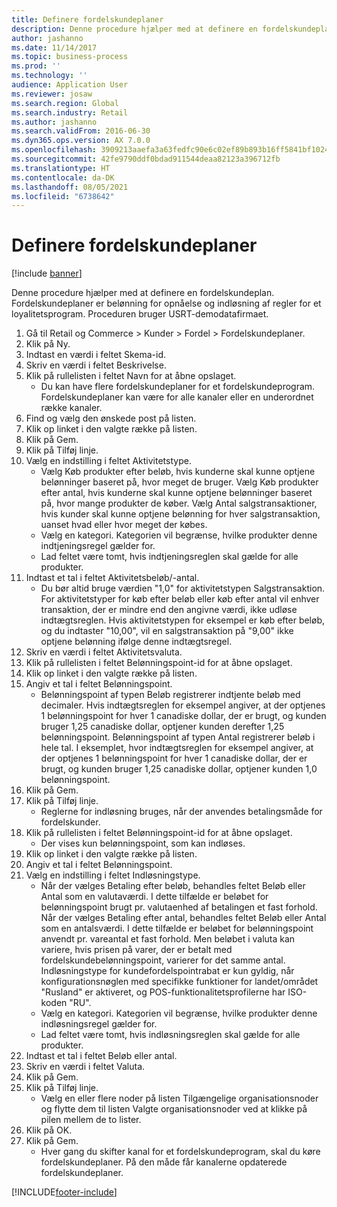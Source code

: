 ```yaml
---
title: Definere fordelskundeplaner
description: Denne procedure hjælper med at definere en fordelskundeplan.
author: jashanno
ms.date: 11/14/2017
ms.topic: business-process
ms.prod: ''
ms.technology: ''
audience: Application User
ms.reviewer: josaw
ms.search.region: Global
ms.search.industry: Retail
ms.author: jashanno
ms.search.validFrom: 2016-06-30
ms.dyn365.ops.version: AX 7.0.0
ms.openlocfilehash: 3909213aaefa3a63fedfc90e6c02ef89b893b16ff5841bf10249867d406c894c
ms.sourcegitcommit: 42fe9790ddf0bdad911544deaa82123a396712fb
ms.translationtype: HT
ms.contentlocale: da-DK
ms.lasthandoff: 08/05/2021
ms.locfileid: "6738642"
---
```

# <a name="define-loyalty-schemes"></a>Definere fordelskundeplaner

[!include [banner](../includes/banner.md)]

Denne procedure hjælper med at definere en fordelskundeplan. Fordelskundeplaner er belønning for opnåelse og indløsning af regler for et loyalitetsprogram. Proceduren bruger USRT-demodatafirmaet.

1. Gå til Retail og Commerce > Kunder > Fordel > Fordelskundeplaner.
2. Klik på Ny.
3. Indtast en værdi i feltet Skema-id.
4. Skriv en værdi i feltet Beskrivelse.
5. Klik på rullelisten i feltet Navn for at åbne opslaget.
    * Du kan have flere fordelskundeplaner for et fordelskundeprogram. Fordelskundeplaner kan være for alle kanaler eller en underordnet række kanaler.  
6. Find og vælg den ønskede post på listen.
7. Klik op linket i den valgte række på listen.
8. Klik på Gem.
9. Klik på Tilføj linje.
10. Vælg en indstilling i feltet Aktivitetstype.
    * Vælg Køb produkter efter beløb, hvis kunderne skal kunne optjene belønninger baseret på, hvor meget de bruger. Vælg Køb produkter efter antal, hvis kunderne skal kunne optjene belønninger baseret på, hvor mange produkter de køber.  Vælg Antal salgstransaktioner, hvis kunder skal kunne optjene belønning for hver salgstransaktion, uanset hvad eller hvor meget der købes.  
    * Vælg en kategori. Kategorien vil begrænse, hvilke produkter denne indtjeningsregel gælder for.  
    * Lad feltet være tomt, hvis indtjeningsreglen skal gælde for alle produkter.  
11. Indtast et tal i feltet Aktivitetsbeløb/-antal.
    *  Du bør altid bruge værdien "1,0" for aktivitetstypen Salgstransaktion. For aktivitetstyper for køb efter beløb eller køb efter antal vil enhver transaktion, der er mindre end den angivne værdi, ikke udløse indtægtsreglen. Hvis aktivitetstypen for eksempel er køb efter beløb, og du indtaster "10,00", vil en salgstransaktion på "9,00" ikke optjene belønning ifølge denne indtægtsregel.  
12. Skriv en værdi i feltet Aktivitetsvaluta.
13. Klik på rullelisten i feltet Belønningspoint-id for at åbne opslaget.
14. Klik op linket i den valgte række på listen.
15. Angiv et tal i feltet Belønningspoint.
    * Belønningspoint af typen Beløb registrerer indtjente beløb med decimaler. Hvis indtægtsreglen for eksempel angiver, at der optjenes 1 belønningspoint for hver 1 canadiske dollar, der er brugt, og kunden bruger 1,25 canadiske dollar, optjener kunden derefter 1,25 belønningspoint. Belønningspoint af typen Antal registrerer beløb i hele tal. I eksemplet, hvor indtægtsreglen for eksempel angiver, at der optjenes 1 belønningspoint for hver 1 canadiske dollar, der er brugt, og kunden bruger 1,25 canadiske dollar, optjener kunden 1,0 belønningspoint.  
16. Klik på Gem.
17. Klik på Tilføj linje.
    * Reglerne for indløsning bruges, når der anvendes betalingsmåde for fordelskunder.  
18. Klik på rullelisten i feltet Belønningspoint-id for at åbne opslaget.
    * Der vises kun belønningspoint, som kan indløses.  
19. Klik op linket i den valgte række på listen.
20. Angiv et tal i feltet Belønningspoint.
21. Vælg en indstilling i feltet Indløsningstype.
    * Når der vælges Betaling efter beløb, behandles feltet Beløb eller Antal som en valutaværdi. I dette tilfælde er beløbet for belønningspoint brugt pr. valutaenhed af betalingen et fast forhold. Når der vælges Betaling efter antal, behandles feltet Beløb eller Antal som en antalsværdi. I dette tilfælde er beløbet for belønningspoint anvendt pr. vareantal et fast forhold. Men beløbet i valuta kan variere, hvis prisen på varer, der er betalt med fordelskundebelønningspoint, varierer for det samme antal. Indløsningstype for kundefordelspointrabat er kun gyldig, når konfigurationsnøglen med specifikke funktioner for landet/området "Rusland" er aktiveret, og POS-funktionalitetsprofilerne har ISO-koden "RU".  
    * Vælg en kategori. Kategorien vil begrænse, hvilke produkter denne indløsningsregel gælder for.  
    * Lad feltet være tomt, hvis indløsningsreglen skal gælde for alle produkter.  
22. Indtast et tal i feltet Beløb eller antal.
23. Skriv en værdi i feltet Valuta.
24. Klik på Gem.
25. Klik på Tilføj linje.
    * Vælg en eller flere noder på listen Tilgængelige organisationsnoder og flytte dem til listen Valgte organisationsnoder ved at klikke på pilen mellem de to lister.  
26. Klik på OK.
27. Klik på Gem.
    * Hver gang du skifter kanal for et fordelskundeprogram, skal du køre fordelskundeplaner. På den måde får kanalerne opdaterede fordelskundeplaner.  



[!INCLUDE[footer-include](../../includes/footer-banner.md)]